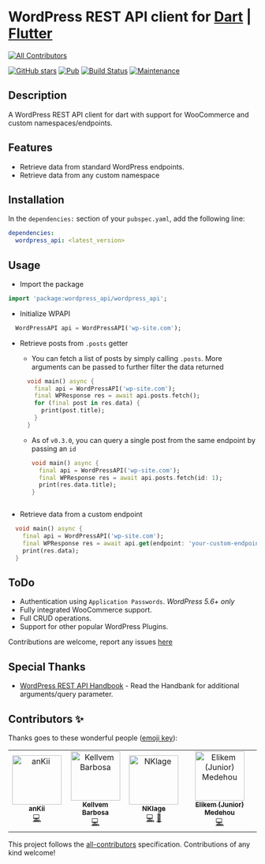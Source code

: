 # WordPress REST API client for [Dart](https://dart.dev/) | [Flutter](https://flutter.dev)
<!-- ALL-CONTRIBUTORS-BADGE:START - Do not remove or modify this section -->
[![All Contributors](https://img.shields.io/badge/all_contributors-4-orange.svg?style=flat-square)](#contributors-)
<!-- ALL-CONTRIBUTORS-BADGE:END -->

[![GitHub stars](https://img.shields.io/github/stars/dhmgroup/dart-wp.svg?style=social&label=Star&maxAge=2592000)](https://github.com/dhmgroup/dart-wp/stargazers/)
[![Pub](https://img.shields.io/pub/v/wordpress_api.svg?style=flat-square)](https://pub.dartlang.org/packages/wordpress_api)
[![Build Status](https://travis-ci.org/dhmgroup/dart-wp.svg?branch=master)](https://travis-ci.org/dhmgroup/dart-wp)
[![Maintenance](https://img.shields.io/badge/Maintained%3F-yes-green.svg)](https://GitHub.com/dhmgroup/dart-wp/graphs/commit-activity)

## Description

A WordPress REST API client for dart with support for WooCommerce and custom namespaces/endpoints.

## Features

- Retrieve data from standard WordPress endpoints.
- Retrieve data from any custom namespace

## Installation

In the `dependencies:` section of your `pubspec.yaml`, add the following line:

```yaml
dependencies:
  wordpress_api: <latest_version>
```

## Usage

- Import the package

```dart
import 'package:wordpress_api/wordpress_api';
```

- Initialize WPAPI

```dart
  WordPressAPI api = WordPressAPI('wp-site.com');
```

- Retrieve posts from `.posts` getter

  - You can fetch a list of posts by simply calling `.posts`. More arguments can be passed to further filter the data returned

  ```dart
    void main() async {
      final api = WordPressAPI('wp-site.com');
      final WPResponse res = await api.posts.fetch();
      for (final post in res.data) {
        print(post.title);
      }
    }
  ```

  - As of `v0.3.0`, you can query a single post from the same endpoint by passing an `id`

    ```dart
    void main() async {
      final api = WordPressAPI('wp-site.com');
      final WPResponse res = await api.posts.fetch(id: 1);
      print(res.data.title);
    }
  ```

- Retrieve data from a custom endpoint

```dart
  void main() async {
    final api = WordPressAPI('wp-site.com');
    final WPResponse res = await api.get(endpoint: 'your-custom-endpoint');
    print(res.data);
  }
```

## ToDo

- Authentication using `Application Passwords`. *WordPress 5.6+ only*
- Fully integrated WooCommerce support.
- Full CRUD operations.
- Support for other popular WordPress Plugins.

Contributions are welcome, report any issues [here](https://github.com/dhmgroup/dart-wp/issues)

## Special Thanks

- [WordPress REST API Handbook](https://developer.wordpress.org/rest-api/reference/) - Read the Handbank for additional arguments/query parameter.



## Contributors ✨

Thanks goes to these wonderful people ([emoji key](https://allcontributors.org/docs/en/emoji-key)):

<!-- ALL-CONTRIBUTORS-LIST:START - Do not remove or modify this section -->
<!-- prettier-ignore-start -->
<!-- markdownlint-disable -->
<table>
  <tbody>
    <tr>
      <td align="center"><a href="https://github.com/ankiimation"><img src="https://avatars.githubusercontent.com/u/41232001?v=4?s=100" width="100px;" alt="anKii"/><br /><sub><b>anKii</b></sub></a><br /><a href="https://github.com/dhmgroup/dart-wp/commits?author=ankiimation" title="Code">💻</a></td>
      <td align="center"><a href="https://kellvem.pt"><img src="https://avatars.githubusercontent.com/u/3621135?v=4?s=100" width="100px;" alt="Kellvem Barbosa"/><br /><sub><b>Kellvem Barbosa</b></sub></a><br /><a href="https://github.com/dhmgroup/dart-wp/commits?author=kellvembarbosa" title="Code">💻</a></td>
      <td align="center"><a href="https://github.com/NKlage"><img src="https://avatars.githubusercontent.com/u/18156976?v=4?s=100" width="100px;" alt="NKlage"/><br /><sub><b>NKlage</b></sub></a><br /><a href="https://github.com/dhmgroup/dart-wp/commits?author=NKlage" title="Code">💻</a> <a href="https://github.com/dhmgroup/dart-wp/issues?q=author%3ANKlage" title="Bug reports">🐛</a></td>
      <td align="center"><a href="https://nemesisx1.showwcase.com/"><img src="https://avatars.githubusercontent.com/u/55746329?v=4?s=100" width="100px;" alt="Elikem (Junior) Medehou"/><br /><sub><b>Elikem (Junior) Medehou</b></sub></a><br /><a href="https://github.com/dhmgroup/dart-wp/commits?author=NemesisX1" title="Code">💻</a></td>
    </tr>
  </tbody>
</table>

<!-- markdownlint-restore -->
<!-- prettier-ignore-end -->

<!-- ALL-CONTRIBUTORS-LIST:END -->

This project follows the [all-contributors](https://github.com/all-contributors/all-contributors) specification. Contributions of any kind welcome!